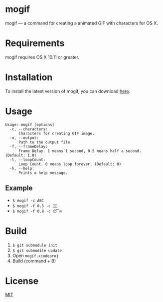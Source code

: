# mogif
mogif — a command for creating a animated GIF with characters for OS X.

# Requirements
mogif requires OS X 10.11 or greater.

# Installation
To install the latest version of mogif, you can download [here](https://github.com/m-nakada/mogif/releases).

# Usage

```
Usage: mogif [options]
  -c, --characters:
      Characters for creating GIF image.
  -o, --output:
      Path to the output file.
  -f, --frameDelay:
      Frame Delay. 1 means 1 second, 0.5 means half a second. (Default: 1.0)
  -l, --loopCount:
      Loop Count. 0 means loop forever. (Default: 0)
  -h, --help:
      Prints a help message.
```

## Example

- `$ mogif -c ABC`
- `$ mogif -f 0.5 -c 🙎🙆`
- `$ mogif -f 0.8 -c 😴💤`

# Build

1. `$ git submodule init`
2. `$ git submodile update`
3. Open `mogif.xcodeproj`
4. Build (command + B)

# License
[MIT](https://github.com/m-nakada/mogif/blob/master/LICENSE)
